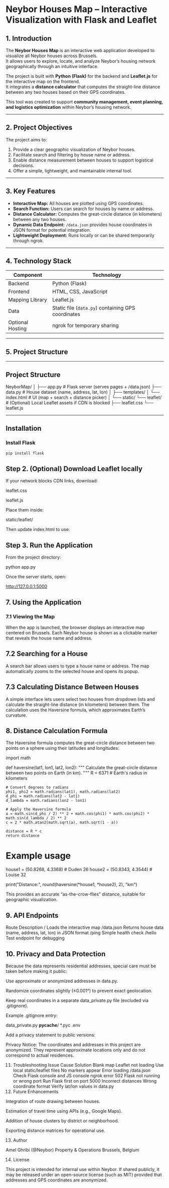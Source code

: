 # Neybor Houses Map – Interactive Visualization with Flask and Leaflet

## 1. Introduction
The **Neybor Houses Map** is an interactive web application developed to visualize all Neybor houses across Brussels.  
It allows users to explore, locate, and analyze Neybor’s housing network geographically through an intuitive interface.

The project is built with **Python (Flask)** for the backend and **Leaflet.js** for the interactive map on the frontend.  
It integrates a **distance calculator** that computes the straight-line distance between any two houses based on their GPS coordinates.

This tool was created to support **community management, event planning, and logistics optimization** within Neybor’s housing network.

---

## 2. Project Objectives
The project aims to:
1. Provide a clear geographic visualization of Neybor houses.
2. Facilitate search and filtering by house name or address.
3. Enable distance measurement between houses to support logistical decisions.
4. Offer a simple, lightweight, and maintainable internal tool.

---

## 3. Key Features
- **Interactive Map:** All houses are plotted using GPS coordinates.
- **Search Function:** Users can search for houses by name or address.
- **Distance Calculator:** Computes the great-circle distance (in kilometers) between any two houses.
- **Dynamic Data Endpoint:** `/data.json` provides house coordinates in JSON format for potential integration.
- **Lightweight Deployment:** Runs locally or can be shared temporarily through ngrok.

---

## 4. Technology Stack
| Component | Technology |
|------------|-------------|
| Backend | Python (Flask) |
| Frontend | HTML, CSS, JavaScript |
| Mapping Library | Leaflet.js |
| Data | Static file (`data.py`) containing GPS coordinates |
| Optional Hosting | ngrok for temporary sharing |

---

## 5. Project Structure

---

## Project Structure

NeyborMap/
│
├── app.py                  # Flask server (serves pages + /data.json)
├── data.py                 # House dataset (name, address, lat, lon)
│
├── templates/
│   └── index.html          # UI (map + search + distance picker)
│
└── static/
    └── leaflet/            # (Optional) Local Leaflet assets if CDN is blocked
        ├── leaflet.css
        └── leaflet.js

---

## Installation

### Install Flask
```bash
pip install flask
```

## Step 2. (Optional) Download Leaflet locally

If your network blocks CDN links, download:

leaflet.css

leaflet.js

Place them inside:

static/leaflet/


Then update index.html to use:

<link rel="stylesheet" href="{{ url_for('static', filename='leaflet/leaflet.css') }}">
<script src="{{ url_for('static', filename='leaflet/leaflet.js') }}"></script>

## Step 3. Run the Application

From the project directory:

python app.py


Once the server starts, open:

http://127.0.0.1:5000

## 7. Using the Application
### 7.1 Viewing the Map

When the app is launched, the browser displays an interactive map centered on Brussels.
Each Neybor house is shown as a clickable marker that reveals the house name and address.

## 7.2 Searching for a House

A search bar allows users to type a house name or address.
The map automatically zooms to the selected house and opens its popup.

## 7.3 Calculating Distance Between Houses

A simple interface lets users select two houses from dropdown lists and calculate the straight-line distance (in kilometers) between them.
The calculation uses the Haversine formula, which approximates Earth’s curvature.

## 8. Distance Calculation Formula

The Haversine formula computes the great-circle distance between two points on a sphere using their latitudes and longitudes:

import math

def haversine(lat1, lon1, lat2, lon2):
    """
    Calculate the great-circle distance between two points on Earth (in km).
    """
    R = 6371  # Earth's radius in kilometers

    # Convert degrees to radians
    phi1, phi2 = math.radians(lat1), math.radians(lat2)
    d_phi = math.radians(lat2 - lat1)
    d_lambda = math.radians(lon2 - lon1)

    # Apply the Haversine formula
    a = math.sin(d_phi / 2) ** 2 + math.cos(phi1) * math.cos(phi2) * math.sin(d_lambda / 2) ** 2
    c = 2 * math.atan2(math.sqrt(a), math.sqrt(1 - a))

    distance = R * c
    return distance

# Example usage
house1 = (50.8268, 4.3368)  # Duden 26
house2 = (50.8343, 4.3544)  # Louise 32

print("Distance:", round(haversine(*house1, *house2), 2), "km")


This provides an accurate “as-the-crow-flies” distance, suitable for geographic visualization.

## 9. API Endpoints
Route	Description
/	Loads the interactive map
/data.json	Returns house data (name, address, lat, lon) in JSON format
/ping	Simple health check
/hello	Test endpoint for debugging
## 10. Privacy and Data Protection

Because the data represents residential addresses, special care must be taken before making it public:

Use approximate or anonymized addresses in data.py.

Randomize coordinates slightly (±0.001°) to prevent exact geolocation.

Keep real coordinates in a separate data_private.py file (excluded via .gitignore).

Example .gitignore entry:

data_private.py
__pycache__/
*.pyc
.env


Add a privacy statement to public versions:

Privacy Notice:
The coordinates and addresses in this project are anonymized.
They represent approximate locations only and do not correspond to actual residences.

11. Troubleshooting
Issue	Cause	Solution
Blank map	Leaflet not loading	Use local static/leaflet files
No markers appear	Error loading /data.json	Check Flask console and JS console
ngrok error 502	Flask not running or wrong port	Run Flask first on port 5000
Incorrect distances	Wrong coordinate format	Verify lat/lon values in data.py
12. Future Enhancements

Integration of route drawing between houses.

Estimation of travel time using APIs (e.g., Google Maps).

Addition of house clusters by district or neighborhood.

Exporting distance matrices for operational use.

13. Author

Amel Ghribi (@Neybor)
Property & Operations Brussels, Belgium

14. License

This project is intended for internal use within Neybor.
If shared publicly, it may be released under an open-source license (such as MIT) provided that addresses and GPS coordinates are anonymized.
